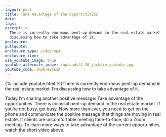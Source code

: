 ```yaml
---
layout: post
title: Take Advantage of the Opportunities
date:
tags:
excerpt: >-
  There is currently enormous pent-up demand in the real estate market. I’m
  discussing how to take advantage of it.
enclosure:
pullquote:
enclosure_type: video/mp4
enclosure_time:
use_youtube_image: true
youtube_alternate_image: /uploads/4-30-jacklin-youtube.jpg
youtube_code: lKQRTeZaL1A
---
```


{% include youtube.html %}There is currently enormous pent-up demand in the real estate market. I’m discussing how to take advantage of it.

Today I’m sharing another positive message: Take advantage of the opportunities. There is colossal pent-up demand in the real estate market. If you’re not busy, get busy. Now more than ever, you need to get on the phone and communicate the positive message that things are moving in real estate. If clients are uncomfortable meeting face-to-face, do a Zoom meeting. To learn more ways to take advantage of the current opportunities, watch the short video above.